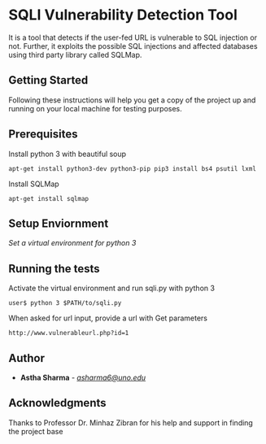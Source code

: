 # SQLI Vulnerability Detection Tool

It is a tool that detects if the user-fed URL is vulnerable to SQL injection or not. Further, it exploits the possible SQL injections and affected databases using third party library called SQLMap.

## Getting Started

Following these instructions will help you get a copy of the project up and running on your local machine for testing purposes. 

## Prerequisites

Install python 3 with beautiful soup

```
apt-get install python3-dev python3-pip pip3 install bs4 psutil lxml
```

Install SQLMap

```
apt-get install sqlmap
```

## Setup Enviornment

*Set a virtual environment for python 3*


## Running the tests

Activate the virtual environment and run sqli.py with python 3
```
user$ python 3 $PATH/to/sqli.py
```

When asked for url input, provide a url with Get parameters
```
http://www.vulnerableurl.php?id=1
```


## Author

* **Astha Sharma** - *asharma6@uno.edu* 



## Acknowledgments

Thanks to Professor Dr. Minhaz Zibran for his help and support in finding the project base
